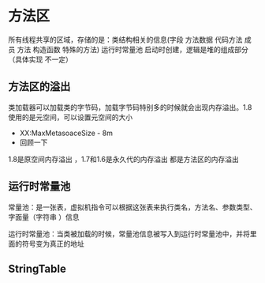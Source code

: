# 方法区

所有线程共享的区域，存储的是：类结构相关的信息(字段  方法数据  代码方法 成员 方法   构造函数  特殊的方法)  运行时常量池    启动时创建，逻辑是堆的组成部分（具体实现 不一定）



## 方法区的溢出

类加载器可以加载类的字节码，加载字节码特别多的时候就会出现内存溢出。1.8使用的是元空间，可以设置元空间的大小  

- XX:MaxMetasoaceSize - 8m
- 回顾一下

1.8是原空间内存溢出 ，1.7和1.6是永久代的内存溢出  都是方法区的内存溢出



## 运行时常量池



常量池：是一张表，虚拟机指令可以根据这张表来执行类名，方法名、参数类型、字面量（字符串 ）信息

运行时常量池：当类被加载的时候，常量池信息被写入到运行时常量池中，并将里面的符号变为真正的地址



## StringTable




























